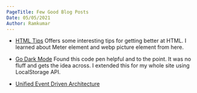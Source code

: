 ```yaml
---
PageTitle: Few Good Blog Posts
Date: 05/05/2021
Author: Ramkumar
---
```


- [HTML Tips](https://markodenic.com/html-tips/)
Offers some interesting tips for getting better at HTML. I learned about Meter element and webp picture element from here. 

- [Go Dark Mode](https://codepen.io/silvawebdesigns2020/pen/WNwXYrL)
Found this code pen helpful and to the point. It was no fluff and gets the idea across. I extended this for my whole site using LocalStorage API.

- [Unified Event Driven Architecture](https://thenewstack.io/unified-event-driven-architecture-for-the-cloud-native-enterprise/)



